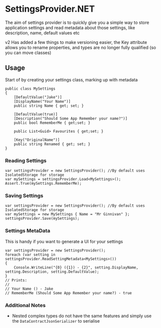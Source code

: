 # SettingsProvider.NET
The aim of settings provider is to quickly give you a simple way to store application settings and read metadata about those settings, like description, name, default values etc

v2 Has added a few things to make versioning easier, the Key attribute allows you to rename properties, and types are no longer fully qualified (so you can move classes)

## Usage

Start of by creating your settings class, marking up with metadata

    public class MySettings
    {
        [DefaultValue("Jake")]
        [DisplayName("Your Name")]
        public string Name { get; set; }

        [DefaultValue(true)]
        [Description("Should Some App Remember your name?")]
        public bool RememberMe { get;set; }

        public List<Guid> Favourites { get;set; }

        [Key("OriginalName")]
        public string Renamed { get; set; }
    }

### Reading Settings

    var settingsProvider = new SettingsProvider(); //By default uses IsolatedStorage for storage
    var mySettings = settingsProvider.Load<MySettings>();
    Assert.True(mySettings.RememberMe); 

### Saving Settings

    var settingsProvider = new SettingsProvider(); //By default uses IsolatedStorage for storage
    var mySettings = new MySettings { Name = "Mr Ginnivan" };
    settingsProvider.Save(mySettings);

### Settings MetaData
This is handy if you want to generate a UI for your settings

	var settingsProvider = new SettingsProvider();
	foreach (var setting in settingsProvider.ReadSettingMetadata<MySettings>())
	{
	    Console.WriteLine("{0} ({1}) - {2}", setting.DisplayName, setting.Description, setting.DefaultValue);
	}
	// Prints:
	//
	// Your Name () - Jake
	// RememberMe (Should Some App Remember your name?) - true

### Additional Notes
 - Nested complex types do not have the same features and simply use the `DataContractJsonSerializer` to serialise
